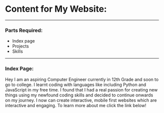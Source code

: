 # Content for My Website: 

---

### Parts Required:

-   Index page
-   Projects
-   Skills

---

### Index Page:

Hey I am an aspiring Computer Engineer currently in 12th Grade and soon to go to college. I learnt coding with languages like including Python and JavaScript in my free time. I found that I had a real passion for creating new things using my newfound coding skills and decided to continue onwards on my journey. I now can create interactive, mobile first websites which are interactive and engaging. To learn more about me click the link below!

